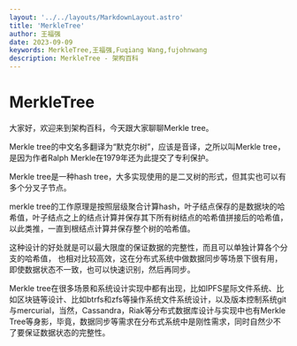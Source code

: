 ```yaml
---
layout: '../../layouts/MarkdownLayout.astro'
title: 'MerkleTree'
author: 王福强
date: 2023-09-09
keywords: MerkleTree,王福强,Fuqiang Wang,fujohnwang
description: MerkleTree - 架构百科
---
```


# MerkleTree

大家好，欢迎来到架构百科，今天跟大家聊聊Merkle tree。

Merkle tree的中文名多翻译为“默克尔树”，应该是音译，之所以叫Merkle tree，是因为作者Ralph Merkle在1979年还为此提交了专利保护。

Merkle tree是一种hash tree，大多实现使用的是二叉树的形式，但其实也可以有多个分叉子节点。 

merkle tree的工作原理是按照层级聚合计算hash，叶子结点保存的是数据块的哈希值，叶子结点之上的结点计算并保存其下所有树结点的哈希值拼接后的哈希值，以此类推，一直到根结点计算并保存整个树的哈希值。

这种设计的好处就是可以最大限度的保证数据的完整性，而且可以单独计算各个分支的哈希值， 也相对比较高效，这在分布式系统中做数据同步等场景下很有用，即使数据状态不一致，也可以快速识别，然后再同步。

Merkle tree在很多场景和系统设计实现中都有出现，比如IPFS星际文件系统、比如区块链等设计、比如btrfs和zfs等操作系统文件系统设计，以及版本控制系统git与mercurial，当然，Cassandra，Riak等分布式数据库设计与实现中也有Merkle Tree等身影，毕竟，数据同步等需求在分布式系统中是刚性需求，同时自然少不了要保证数据状态的完整性。